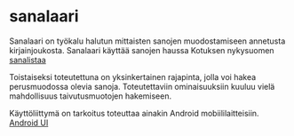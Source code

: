 # sanalaari

Sanalaari on työkalu halutun mittaisten sanojen muodostamiseen annetusta kirjainjoukosta.
Sanalaari käyttää sanojen haussa Kotuksen nykysuomen [sanalistaa](https://kaino.kotus.fi/sanat/nykysuomi/)

Toistaiseksi toteutettuna on yksinkertainen rajapinta, jolla voi hakea perusmuodossa olevia sanoja.
Toteutettaviin ominaisuuksiin kuuluu vielä mahdollisuus taivutusmuotojen hakemiseen.

Käyttöliittymä on tarkoitus toteuttaa ainakin Android mobiililaitteisiin. [Android UI](https://github.com/PetroLeh/SanalaariUI_Android)
